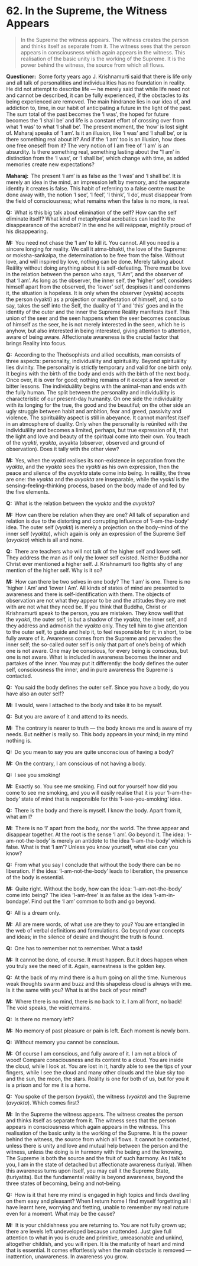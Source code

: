 # 62. In the Supreme, the Witness Appears

>In the Supreme the witness appears. The witness creates the person and thinks itself as separate from it. The witness sees that the person appears in consciousness which again appears in the witness. This realisation of the basic unity is the working of the Supreme. It is the power behind the witness, the source from which all flows.

**Questioner:**&ensp;Some forty years ago J. Krishnamurti said that there is life only and all talk of personalities and individualities has no foundation in reality. He did not attempt to describe life — he merely said that while life need not and cannot be described, it can be fully experienced, if the obstacles to its being experienced are removed. The main hindrance lies in our idea of, and addiction to, time, in our habit of anticipating a future in the light of the past. The sum total of the past becomes the ‘I was’, the hoped for future becomes the ‘I shall be’ and life is a constant effort of crossing over from what ‘I was’ to what ‘I shall be’. The present moment, the ‘now’ is lost sight of. Maharaj speaks of ‘I am’. Is it an illusion, like ‘I was’ and ‘I shall be’, or is there something real about it? And if the ‘I am’ too is an illusion, how does one free oneself from it? The very notion of I am free of ‘I am’ is an absurdity. Is there something real, something lasting about the ’‘I am’ in distinction from the ‘I was’, or ‘I shall be’, which change with time, as added memories create new expectations?

**Maharaj:**&ensp;The present ‘I am’ is as false as the ‘I was’ and ‘I shall be’. It is merely an idea in the mind, an impression left by memory, and the separate identity it creates is false. This habit of referring to a false centre must be done away with, the notion ‘I see’, ‘I feel’, ‘I think’, ‘I do’, must disappear from the field of consciousness; what remains when the false is no more, is real.

**Q:**&ensp;What is this big talk about elimination of the self? How can the self eliminate itself? What kind of metaphysical acrobatics can lead to the disappearance of the acrobat? In the end he will reäppear, mightily proud of his disappearing.

**M:**&ensp;You need not chase the ‘I am’ to kill it. You cannot. All you need is a sincere longing for reality. We call it <span data-tippy-content="Worship of the Supreme.">atma-bhakti</span>, the love of the Supreme: or <span data-tippy-content="Determination to be free from the false.">moksha-sankalpa</span>, the determination to be free from the false. Without love, and will inspired by love, nothing can be done. Merely talking about Reälity without doing anything about it is self-defeating. There must be love in the relation between the person who says, “I Am”, and the observer of that ‘I am’. As long as the observer, the inner self, the ‘higher’ self, considers himself apart from the observed, the ‘lower’ self, despises it and condemns it, the situation is hopeless. It is only when the observer (<span data-tippy-content="Manifest matter, the evolved nature. Opposite is <em>avyakta</em>.">vyakta</span>) accepts the person (<span data-tippy-content="Person, the outer self.">vyakti</span>) as a projection or manifestation of himself, and, so to say, takes the self into the Self, the duality of ‘I’ and ’this’ goes and in the identity of the outer and the inner the Supreme Reälity manifests itself. This union of the seer and the seen happens when the seer becomes conscious of himself as the seer, he is not merely interested in the seen, which he is anyhow, but also interested in being interested, giving attention to attention, aware of being aware. Affectionate awareness is the crucial factor that brings Reality into focus.

**Q:**&ensp;According to the Theösophists and allied occultists, man consists of three aspects: personality, individuälity and spirituälity. Beyond spirituälity lies divinity. The personality is strictly temporary and valid for one birth only. It begins with the birth of the body and ends with the birth of the next body. Once over, it is over for good; nothing remains of it except a few sweet or bitter lessons. The individuälity begins with the animal-man and ends with the fully human. The split between the personality and individuälity is characteristic of our present-day humanity. On one side the individuälity with its longing for the true, the good and the beautiful; on the other side an ugly struggle between habit and ambition, fear and greed, passivity and violence. The spirituälity aspect is still in abeyance. It cannot manifest itself in an atmosphere of duality. Only when the personality is reünited with the individuälity and becomes a limited, perhaps, but true expression of it, that the light and love and beauty of the spiritual come into their own. You teach of the *vyakti*, *vyakta*, <span data-tippy-content="Unmanifest. Opposite is <em>vyakta</em>.">avyakta</span> (observer, observed and ground of observation). Does it tally with the other view?

**M:**&ensp;Yes, when the *vyakti* realises its non-existence in separation from the *vyakta*, and the *vyakta* sees the *vyakti* as his own expression, then the peace and silence of the *avyakta* state come into beïng. In reälity, the three are one: the *vyakta* and the *avyakta* are inseparable, while the *vyakti* is the sensing–feeling–thinking process, based on the body made of and fed by the five elements.

**Q:**&ensp;What is the relation between the *vyakta* and the *avyakta*?

**M:**&ensp;How can there be relation when they are one? All talk of separation and relation is due to the distorting and corrupting influence of ‘I-am-the-body’ idea. The outer self (*vyakti*) is merely a projection on the body–mind of the inner self (*vyakta*), which again is only an expression of the Supreme Self (*avyakta*) which is all and none.

**Q:**&ensp;There are teachers who will not talk of the higher self and lower self. They address the man as if only the lower self existed. Neither Buddha nor Christ ever mentioned a higher self. J. Krishnamurti too fights shy of any mention of the higher self. Why is it so?

**M:**&ensp;How can there be two selves in one body? The ‘I am’ is one. There is no ‘higher I Am’ and ‘lower I Am’. All kinds of states of mind are presented to awareness and there is self-identification with them. The objects of observation are not what they appear to be and the attitudes they are met with are not what they need be. If you think that Buddha, Christ or Krishnamurti speak to the person, you are mistaken. They know well that the *vyakti*, the outer self, is but a shadow of the *vyakta*, the inner self, and they address and admonish the *vyakta* only. They tell him to give attention to the outer self, to guide and help it, to feel responsible for it; in short, to be fully aware of it. Awareness comes from the Supreme and pervades the inner self; the so-called outer self is only that part of one’s being of which one is not aware. One may be conscious, for every being is conscious, but one is not aware. What is included in awareness becomes the inner and partakes of the inner. You may put it differently: the body defines the outer self, consciousness the inner, and in pure awareness the Supreme is contacted.

**Q:**&ensp;You said the body defines the outer self. Since you have a body, do you have also an outer self?

**M:**&ensp;I would, were I attached to the body and take it to be myself.

**Q:**&ensp;But you are aware of it and attend to its needs.

**M:**&ensp;The contrary is nearer to truth — the body knows me and is aware of my needs. But neither is really so. This body appears in your mind; in my mind nothing is.

**Q:**&ensp;Do you mean to say you are quite unconscious of having a body?

**M:**&ensp;On the contrary, I am conscious of not having a body.

**Q:**&ensp;I see you smoking!

**M:**&ensp;Exactly so. You see me smoking. Find out for yourself how did you come to see me smoking, and you will easily realise that it is your ‘I-am-the-body’ state of mind that is responsible for this ‘I-see-you-smoking’ idea.

**Q:**&ensp;There is the body and there is myself. I know the body. Apart from it, what am l?

**M:**&ensp;There is no ‘I’ apart from the body, nor the world. The three appear and disappear together. At the root is the sense ‘I am’. Go beyond it. The idea: ‘I-am-not-the-body’ is merely an antidote to the idea ’I-am-the-body’ which is false. What is that ‘I am’? Unless you know yourself, what else can you know?

**Q:**&ensp;From what you say I conclude that without the body there can be no liberation. If the idea: ‘I-am-not-the-body’ leads to liberation, the presence of the body is essential.

**M:**&ensp;Quite right. Without the body, how can the idea: ‘I-am-not-the-body’ come into being? The idea ‘I-am-free’ is as false as the idea ‘I-am-in-bondage’. Find out the ‘I am’ common to both and go beyond.

**Q:**&ensp;All is a dream only.

**M:**&ensp;All are mere words, of what use are they to you? You are entangled in the web of verbal definitions and formulations. Go beyond your concepts and ideas; in the silence of desire and thought the truth is found.

**Q:**&ensp;One has to remember not to remember. What a task!

**M:**&ensp;It cannot be done, of course. It must happen. But it does happen when you truly see the need of it. Again, earnestness is the golden key.

**Q:**&ensp;At the back of my mind there is a hum going on all the time. Numerous weak thoughts swarm and buzz and this shapeless cloud is always with me. Is it the same with you? What is at the back of your mind?

**M:**&ensp;Where there is no mind, there is no back to it. I am all front, no back! The void speaks, the void remains.

**Q:**&ensp;Is there no memory left?

**M:**&ensp;No memory of past pleasure or pain is left. Each moment is newly born.

**Q:**&ensp;Without memory you cannot be conscious.

**M:**&ensp;Of course I am conscious, and fully aware of it. I am not a block of wood! Compare consciousness and its content to a cloud. You are inside the cloud, while I look at. You are lost in it, hardly able to see the tips of your fingers, while I see the cloud and many other clouds and the blue sky too and the sun, the moon, the stars. Reälity is one for both of us, but for you it is a prison and for me it is a home.

**Q:**&ensp;You spoke of the person (*vyakti*), the witness (*vyakta*) and the Supreme (*avyakta*). Which comes first?

**M:**&ensp;In the Supreme the witness appears. The witness creates the person and thinks itself as separate from it. The witness sees that the person appears in consciousness which again appears in the witness. This realisation of the basic unity is the working of the Supreme. It is the power behind the witness, the source from which all flows. It cannot be contacted, unless there is unity and love and mutual help between the person and the witness, unless the doing is in harmony with the beäng and the knowing. The Supreme is both the source and the fruit of such harmony. As I talk to you, I am in the state of detached but affectionate awareness (<span data-tippy-content="The superconscious state of <em>samadhi</em>, (<em>turiya</em>, fourth), the fourth state of soul in which it becomes one with <em>Brahman</em>, the highest awareness.">turiya</span>). When this awareness turns upon itself, you may call it the Supreme State, (<span data-tippy-content="Beyond the highest awareness.">turiyatita</span>). But the fundamental reälity is beyond awareness, beyond the three states of becoming, beïng and not-beïng.

**Q:**&ensp;How is it that here my mind is engaged in high topics and finds dwelling on them easy and pleasant? When I return home I find myself forgetting all l have learnt here, worrying and fretting, unable to remember my real nature even for a moment. What may be the cause?

**M:**&ensp;It is your childishness you are returning to. You are not fully grown up; there are levels left undeveloped because unattended. Just give full attention to what in you is crude and primitive, unreasonable and unkind, altogether childish, and you will ripen. It is the maturity of heart and mind that is essential. It comes effortlessly when the main obstacle is removed — inattention, unawareness. In awareness you grow.